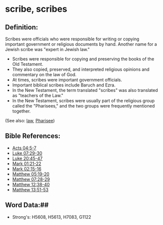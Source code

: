 # scribe, scribes #

## Definition: ##

Scribes were officials who were responsible for writing or copying important government or religious documents by hand. Another name for a Jewish scribe was "expert in Jewish law."

* Scribes were responsible for copying and preserving the books of the Old Testament.
* They also copied, preserved, and interpreted religious opinions and commentary on the law of God.
* At times, scribes were important government officials.
* Important biblical scribes include Baruch and Ezra.
* In the New Testament, the term translated "scribes" was also translated as "teachers of the Law."
* In the New Testament, scribes were usually part of the religious group called the "Pharisees," and the two groups were frequently mentioned together.


(See also: [law](lawofmoses.md), [Pharisee](pharisee.md))

## Bible References: ##

* [Acts 04:5-7](rc://en/tn/help/act/04/05)
* [Luke 07:29-30](rc://en/tn/help/luk/07/29)
* [Luke 20:45-47](rc://en/tn/help/luk/20/45)
* [Mark 01:21-22](rc://en/tn/help/mrk/01/21)
* [Mark 02:15-16](rc://en/tn/help/mrk/02/15)
* [Matthew 05:19-20](rc://en/tn/help/mat/05/19)
* [Matthew 07:28-29](rc://en/tn/help/mat/07/28)
* [Matthew 12:38-40](rc://en/tn/help/mat/12/38)
* [Matthew 13:51-53](rc://en/tn/help/mat/13/51)


## Word Data:##

* Strong's: H5608, H5613, H7083, G1122
